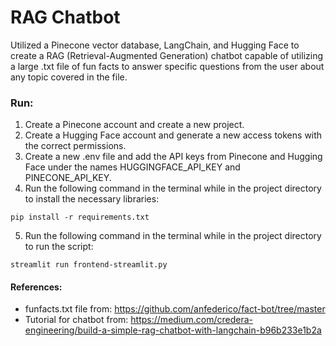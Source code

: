 # RAG Chatbot
Utilized a Pinecone vector database, LangChain, and Hugging Face to create a RAG (Retrieval-Augmented Generation) chatbot capable of utilizing a large .txt file of fun facts to answer specific questions from the user about any topic covered in the file.
### Run:
1. Create a Pinecone account and create a new project.
2. Create a Hugging Face account and generate a new access tokens with the correct permissions.
3. Create a new .env file and add the API keys from Pinecone and Hugging Face under the names HUGGINGFACE_API_KEY and PINECONE_API_KEY. 
4. Run the following command in the terminal while in the project directory to install the necessary libraries:
```
pip install -r requirements.txt
```
5. Run the following command in the terminal while in the project directory to run the script:
```
streamlit run frontend-streamlit.py
```
#### References:
- funfacts.txt file from: https://github.com/anfederico/fact-bot/tree/master
- Tutorial for chatbot from: https://medium.com/credera-engineering/build-a-simple-rag-chatbot-with-langchain-b96b233e1b2a